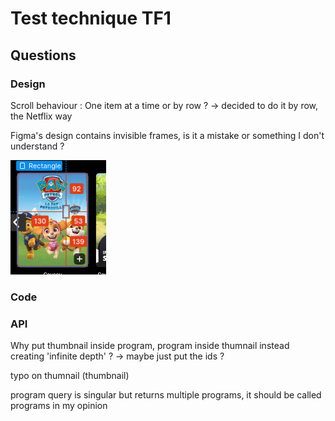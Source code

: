 # Test technique TF1

## Questions

### Design

Scroll behaviour : One item at a time or by row ?
-> decided to do it by row, the Netflix way

Figma's design contains invisible frames, is it a mistake or something I don't understand ?

![Alt text](image.png)

### Code

### API

Why put thumbnail inside program, program inside thumnail instead creating 'infinite depth' ?
-> maybe just put the ids ?

typo on thumnail (thumbnail)

program query is singular but returns multiple programs, it should be called programs in my opinion
